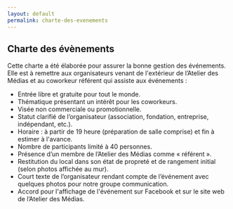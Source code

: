 ```yaml
---
layout: default
permalink: charte-des-evenements
---
```


## Charte des évènements

Cette charte a été élaborée pour assurer la bonne gestion des événements. Elle est à remettre aux organisateurs venant de l'extérieur de l’Atelier des Médias et au coworkeur référent qui assiste aux événements :

* Entrée libre et gratuite pour tout le monde.
* Thématique présentant un intérêt pour les coworkeurs.
* Visée non commerciale ou promotionnelle.
* Statut clarifié de l’organisateur (association, fondation, entreprise, indépendant, etc.).
* Horaire : à partir de 19 heure (préparation de salle comprise) et fin à estimer à l'avance.
* Nombre de participants limité à 40 personnes.
* Présence d’un membre de l’Atelier des Médias comme « référent ».
* Restitution du local dans son état de propreté et de rangement initial (selon photos affichée au mur).
* Court texte de l’organisateur rendant compte de l’événement avec quelques photos pour notre groupe communication.
* Accord pour l'affichage de l'événement sur Facebook et sur le site web de l’Atelier des Médias.
